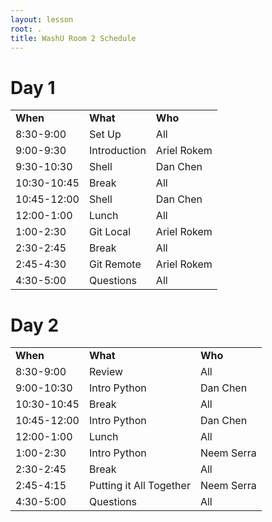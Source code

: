 ```yaml
---
layout: lesson
root: .
title: WashU Room 2 Schedule
---
```

# Day 1



<table class="table table-striped">
<tr>
    <td> <b>When</b>               </td>
    <td> <b>What</b>         </td>
    <td> <b>Who</b> </td>
</tr>
<tr>
    <td> 8:30-9:00      </td>
    <td>  Set Up</td>
    <td> All             </td>
</tr>
<tr>
    <td> 9:00-9:30      </td>
    <td>  Introduction</td>
    <td> Ariel Rokem </td>
</tr>
<tr>
    <td> 9:30-10:30     </td>
    <td>  Shell  </td>
    <td> Dan Chen </td>
</tr>
<tr>
    <td> 10:30-10:45    </td>
    <td>  Break  </td>
    <td> All             </td>
</tr>
<tr>
    <td> 10:45-12:00    </td>
    <td>  Shell  </td>
    <td> Dan Chen </td>
</tr>
<tr>
    <td> 12:00-1:00    </td>
    <td>  Lunch  </td>
    <td> All </td>
</tr>
<tr>
    <td> 1:00-2:30     </td>
    <td>  Git Local  </td>
    <td> Ariel Rokem </td>
</tr>
<tr>
    <td> 2:30-2:45      </td>
    <td>  Break  </td>
    <td> All </td>
</tr>
<tr>
    <td> 2:45-4:30      </td>
    <td>  Git Remote</td>
    <td> Ariel Rokem </td>
</tr>
<tr>
    <td> 4:30-5:00      </td>
    <td>  Questions  </td>
    <td> All </td>
</tr>
</table>


# Day 2


<table class="table table-striped">
<tr>
    <td> <b>When</b>               </td>
    <td> <b>What</b>          </td>
    <td> <b>Who</b> </td>
</tr>
<tr>
    <td> 8:30-9:00      </td>
    <td>  Review  </td>
    <td> All             </td>
</tr>
<tr>
    <td> 9:00-10:30     </td>
    <td>  Intro Python  </td>
    <td> Dan Chen </td>
</tr>
<tr>
    <td> 10:30-10:45    </td>
    <td>  Break</td>
    <td> All             </td>
</tr>
<tr>
    <td> 10:45-12:00    </td>
    <td>  Intro Python</td>
    <td> Dan Chen </td>
</tr>
<tr>
    <td> 12:00-1:00     </td>
    <td>  Lunch</td>
    <td> All </td>
</tr>
<tr>
    <td> 1:00-2:30     </td>
    <td>  Intro Python </td>
    <td> Neem Serra </td>
</tr>
<tr>
    <td> 2:30-2:45     </td>
    <td>  Break</td>
    <td> All </td>
</tr>
<tr>
    <td> 2:45-4:15      </td>
    <td>  Putting it All Together</td>
    <td> Neem Serra </td>
</tr>
<tr>
    <td> 4:30-5:00      </td>
    <td>  Questions</td>
    <td> All </td>
</tr>
</table>



